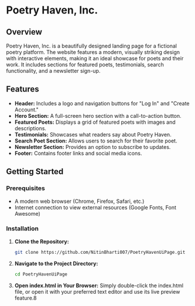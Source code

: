 # Poetry Haven, Inc.

## Overview

Poetry Haven, Inc. is a beautifully designed landing page for a fictional poetry platform. The website features a modern, visually striking design with interactive elements, making it an ideal showcase for poets and their work. It includes sections for featured poets, testimonials, search functionality, and a newsletter sign-up.

## Features

- **Header:** Includes a logo and navigation buttons for "Log In" and "Create Account."
- **Hero Section:** A full-screen hero section with a call-to-action button.
- **Featured Poets:** Displays a grid of featured poets with images and descriptions.
- **Testimonials:** Showcases what readers say about Poetry Haven.
- **Search Poet Section:** Allows users to search for their favorite poet.
- **Newsletter Section:** Provides an option to subscribe to updates.
- **Footer:** Contains footer links and social media icons.

## Getting Started

### Prerequisites

- A modern web browser (Chrome, Firefox, Safari, etc.)
- Internet connection to view external resources (Google Fonts, Font Awesome)

### Installation

1. **Clone the Repository:**

   ```bash
   git clone https://github.com/NitinBharti007/PoetryHavenUiPage.git
2. **Navigate to the Project Directory:**

   ```bash
   cd PoetryHavenUiPage
3. **Open index.html in Your Browser:**
   Simply double-click the index.html file, or open it with your preferred text editor and use its live preview feature.8
